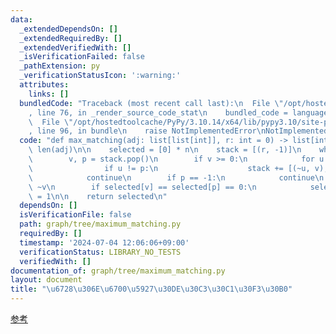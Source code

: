 ```yaml
---
data:
  _extendedDependsOn: []
  _extendedRequiredBy: []
  _extendedVerifiedWith: []
  _isVerificationFailed: false
  _pathExtension: py
  _verificationStatusIcon: ':warning:'
  attributes:
    links: []
  bundledCode: "Traceback (most recent call last):\n  File \"/opt/hostedtoolcache/PyPy/3.10.14/x64/lib/pypy3.10/site-packages/onlinejudge_verify/documentation/build.py\"\
    , line 76, in _render_source_code_stat\n    bundled_code = language.bundle(\n\
    \  File \"/opt/hostedtoolcache/PyPy/3.10.14/x64/lib/pypy3.10/site-packages/onlinejudge_verify/languages/python.py\"\
    , line 96, in bundle\n    raise NotImplementedError\nNotImplementedError\n"
  code: "def max_matching(adj: list[list[int]], r: int = 0) -> list[int]:\n    n =\
    \ len(adj)\n\n    selected = [0] * n\n    stack = [(r, -1)]\n    while stack:\n\
    \        v, p = stack.pop()\n        if v >= 0:\n            for u in adj[v]:\n\
    \                if u != p:\n                    stack += [(~u, v), (u, v)]\n\
    \            continue\n        if p == -1:\n            continue\n        v =\
    \ ~v\n        if selected[v] == selected[p] == 0:\n            selected[v] = selected[p]\
    \ = 1\n\n    return selected\n"
  dependsOn: []
  isVerificationFile: false
  path: graph/tree/maximum_matching.py
  requiredBy: []
  timestamp: '2024-07-04 12:06:06+09:00'
  verificationStatus: LIBRARY_NO_TESTS
  verifiedWith: []
documentation_of: graph/tree/maximum_matching.py
layout: document
title: "\u6728\u306E\u6700\u5927\u30DE\u30C3\u30C1\u30F3\u30B0"
---
```


[参考](https://algo-method.com/tasks/979)